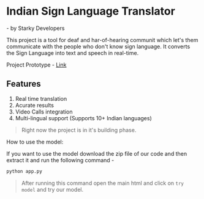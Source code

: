 # Indian Sign Language Translator

\- by Starky Developers

This project is a tool for deaf and har-of-hearing communit which let's them communicate with the people who don't know sign language. It converts the Sign Language into text and speech in real-time.

Project Prototype - [Link](https://kamal-stark-dev.github.io/Indian-Sign-Language-Translation-SIH/Prototype/#home)

## Features

1. Real time translation
2. Acurate results
3. Video Calls integration
4. Multi-lingual support (Supports 10+ Indian languages)

> Right now the project is in it's building phase.

How to use the model:

If you want to use the model download the zip file of our code and then extract it and run the following command -

```bash
python app.py
```

> After running this command open the main html and click on `try model` and try our model.

